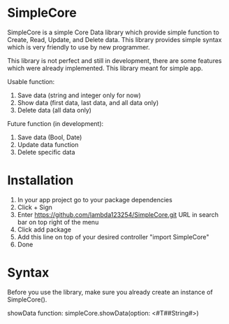 # SimpleCore

SimpleCore is a simple Core Data library which provide simple function to Create, Read, Update, and Delete data. This library provides simple syntax which is very friendly to use by new programmer.

This library is not perfect and still in development, there are some features which were already implemented. This library meant for simple app.

Usable function:
1. Save data (string and integer only for now)
2. Show data (first data, last data, and all data only)
3. Delete data (all data only)

Future function (in development):
1. Save data (Bool, Date)
2. Update data function
3. Delete specific data

# Installation
1. In your app project go to your package dependencies
2. Click + Sign
3. Enter https://github.com/lambda123254/SimpleCore.git URL in search bar on top right of the menu
4. Click add package
5. Add this line on top of your desired controller "import SimpleCore"
6. Done

# Syntax
Before you use the library, make sure you already create an instance of SimpleCore().

showData function:
simpleCore.showData(option: <#T##String#>)
